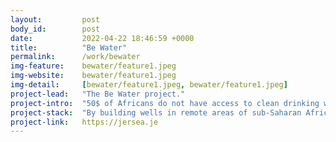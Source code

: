```yaml
---
layout:         post
body_id:        post
date:           2022-04-22 18:46:59 +0000
title:          "Be Water"
permalink:      /work/bewater
img-feature:    bewater/feature1.jpeg
img-website:    bewater/feature1.jpeg
img-detail:     [bewater/feature1.jpeg, bewater/feature1.jpeg]
project-lead:   "The Be Water project."
project-intro:  "50$ of Africans do not have access to clean drinking water."
project-stack:  "By building wells in remote areas of sub-Saharan Africa, the Be Water project is helping kids back in school."
project-link:   https://jersea.je
---
```


